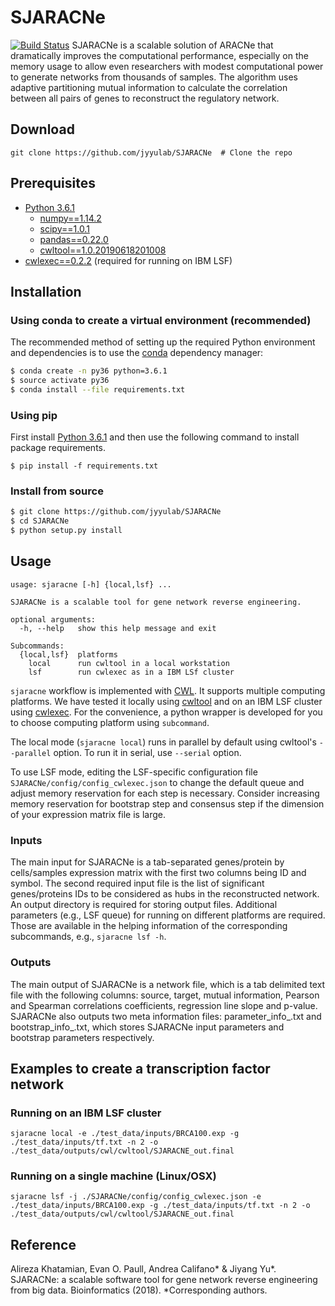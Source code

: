 # SJARACNe

[![Build Status](https://travis-ci.com/jyyulab/SJARACNe.svg?branch=master)](https://travis-ci.com/jyyulab/SJARACNe)
SJARACNe is a scalable solution of ARACNe that dramatically improves the computational 
performance, especially on the memory usage to allow even researchers with modest 
computational power to generate networks from thousands of samples. The algorithm uses adaptive 
partitioning mutual information to calculate the correlation between all pairs of genes to 
reconstruct the regulatory network.


## Download
```git clone https://github.com/jyyulab/SJARACNe  # Clone the repo```


## Prerequisites
* [Python 3.6.1](https://www.python.org/downloads/)
	* [numpy==1.14.2](https://www.scipy.org/scipylib/download.html)
	* [scipy==1.0.1](https://www.scipy.org/install.html)
	* [pandas==0.22.0](https://pandas.pydata.org/)
	* [cwltool==1.0.20190618201008](https://github.com/common-workflow-language/cwltool/releases)
* [cwlexec==0.2.2](https://github.com/IBMSpectrumComputing/cwlexec/releases) (required for running on IBM LSF)


## Installation
### Using conda to create a virtual environment (recommended)
The recommended method of setting up the required Python environment and dependencies is to use the
[conda](https://conda.io/en/latest/) dependency manager:

```bash
$ conda create -n py36 python=3.6.1
$ source activate py36
$ conda install --file requirements.txt
```


### Using pip
First install [Python 3.6.1](https://www.python.org/downloads/) and then use the following command to install package requirements.

```$ pip install -f requirements.txt```


### Install from source
```bash
$ git clone https://github.com/jyyulab/SJARACNe
$ cd SJARACNe
$ python setup.py install
```


## Usage
```$ sjaracne 
usage: sjaracne [-h] {local,lsf} ...

SJARACNe is a scalable tool for gene network reverse engineering.

optional arguments:
  -h, --help   show this help message and exit

Subcommands:
  {local,lsf}  platforms
    local      run cwltool in a local workstation
    lsf        run cwlexec as in a IBM LSf cluster
```
```sjaracne``` workflow is implemented with [CWL](https://www.commonwl.org/). It supports multiple
 computing platforms. We have tested it locally using [cwltool](https://github.com/common-workflow-language/cwltool) 
 and on an IBM LSF cluster using [cwlexec](https://github.com/IBMSpectrumComputing/cwlexec). 
 For the convenience, a python wrapper is developed for you to choose computing platform using ```subcommand```.

The local mode (```sjaracne local```) runs in parallel by default using cwltool's ```--parallel``` option. 
To run it in serial, use ```--serial``` option.

To use LSF mode, editing the LSF-specific configuration file ```SJARACNe/config/config_cwlexec.json``` to change the default queue and
adjust memory reservation for each step is necessary. Consider increasing memory reservation for bootstrap step and consensus step if
the dimension of your expression matrix file is large.


### Inputs
The main input for SJARACNe is a tab-separated genes/protein by cells/samples expression matrix
with the first two columns being ID and symbol. The second required input file is the list of
significant genes/proteins IDs to be considered as hubs in the reconstructed network. An output directory is required
for storing output files. Additional parameters (e.g., LSF queue) for running on different platforms are required. 
Those are available in the helping information of the corresponding subcommands, e.g., ```sjaracne lsf -h```.


### Outputs
The main output of SJARACNe is a network file, which is a tab delimited text file with the following columns: source,
target, mutual information, Pearson and Spearman correlations coefficients, regression line slope and p-value. SJARACNe
also outputs two meta information files: parameter_info_.txt and bootstrap_info_.txt, which stores SJARACNe 
input parameters and bootstrap parameters respectively.


## Examples to create a transcription factor network
### Running on an IBM LSF cluster
```sjaracne local -e ./test_data/inputs/BRCA100.exp -g ./test_data/inputs/tf.txt -n 2 -o ./test_data/outputs/cwl/cwltool/SJARACNE_out.final```


### Running on a single machine (Linux/OSX) 
```sjaracne lsf -j ./SJARACNe/config/config_cwlexec.json -e ./test_data/inputs/BRCA100.exp -g ./test_data/inputs/tf.txt -n 2 -o ./test_data/outputs/cwl/cwltool/SJARACNE_out.final```


## Reference
Alireza Khatamian, Evan O. Paull, Andrea Califano* & Jiyang Yu*. SJARACNe: a scalable 
software tool for gene network reverse engineering from big data. Bioinformatics (2018). *Corresponding authors.

